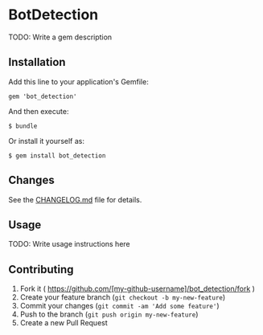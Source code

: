 # BotDetection

TODO: Write a gem description

## Installation

Add this line to your application's Gemfile:

    gem 'bot_detection'

And then execute:

    $ bundle

Or install it yourself as:

    $ gem install bot_detection

## Changes

See the [CHANGELOG.md](CHANGELOG.md) file for details.

## Usage

TODO: Write usage instructions here

## Contributing

1. Fork it ( https://github.com/[my-github-username]/bot_detection/fork )
2. Create your feature branch (`git checkout -b my-new-feature`)
3. Commit your changes (`git commit -am 'Add some feature'`)
4. Push to the branch (`git push origin my-new-feature`)
5. Create a new Pull Request
